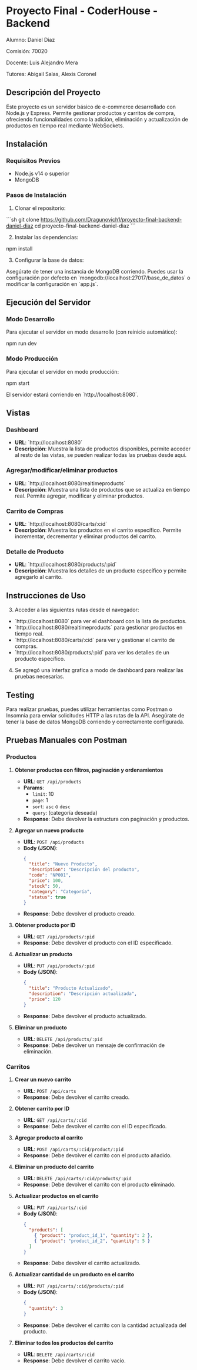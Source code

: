 # Proyecto Final - CoderHouse - Backend

Alumno: Daniel Diaz

Comisión: 70020

Docente: Luis Alejandro Mera

Tutores: Abigail Salas, Alexis Coronel

## Descripción del Proyecto

Este proyecto es un servidor básico de e-commerce desarrollado con Node.js y Express. Permite gestionar productos y carritos de compra, ofreciendo funcionalidades como la adición, eliminación y actualización de productos en tiempo real mediante WebSockets.

## Instalación

### Requisitos Previos

- Node.js v14 o superior
- MongoDB

### Pasos de Instalación

1. Clonar el repositorio:

\`\`\`sh
git clone https://github.com/Dragunovich1/proyecto-final-backend-daniel-diaz
cd proyecto-final-backend-daniel-diaz
\`\`\`

2. Instalar las dependencias:

npm install

3. Configurar la base de datos:

Asegúrate de tener una instancia de MongoDB corriendo. Puedes usar la configuración por defecto en \`mongodb://localhost:27017/base_de_datos\` o modificar la configuración en \`app.js\`.

## Ejecución del Servidor

### Modo Desarrollo

Para ejecutar el servidor en modo desarrollo (con reinicio automático):

npm run dev

### Modo Producción

Para ejecutar el servidor en modo producción:

npm start

El servidor estará corriendo en \`http://localhost:8080\`.

## Vistas

### Dashboard

- **URL**: \`http://localhost:8080\`
- **Descripción**: Muestra la lista de productos disponibles, permite acceder al resto de las vistas, se pueden realizar todas las pruebas desde aqui.

### Agregar/modificar/eliminar productos

- **URL**: \`http://localhost:8080/realtimeproducts\`
- **Descripción**: Muestra una lista de productos que se actualiza en tiempo real. Permite agregar, modificar y eliminar productos.

### Carrito de Compras

- **URL**: \`http://localhost:8080/carts/:cid\`
- **Descripción**: Muestra los productos en el carrito específico. Permite incrementar, decrementar y eliminar productos del carrito.

### Detalle de Producto

- **URL**: \`http://localhost:8080/products/:pid\`
- **Descripción**: Muestra los detalles de un producto específico y permite agregarlo al carrito.


## Instrucciones de Uso

3. Acceder a las siguientes rutas desde el navegador:

- \`http://localhost:8080\` para ver el dashboard con la lista de productos.
- \`http://localhost:8080/realtimeproducts\` para gestionar productos en tiempo real.
- \`http://localhost:8080/carts/:cid\` para ver y gestionar el carrito de compras.
- \`http://localhost:8080/products/:pid\` para ver los detalles de un producto específico.

4. Se agregó una interfaz grafica a modo de dashboard para realizar las pruebas necesarias.

## Testing

Para realizar pruebas, puedes utilizar herramientas como Postman o Insomnia para enviar solicitudes HTTP a las rutas de la API. Asegúrate de tener la base de datos MongoDB corriendo y correctamente configurada.

## Pruebas Manuales con Postman

### Productos

1. **Obtener productos con filtros, paginación y ordenamientos**
   - **URL**: `GET /api/products`
   - **Params**:
     - `limit`: 10
     - `page`: 1
     - `sort`: `asc` o `desc`
     - `query`: (categoría deseada)
   - **Response**: Debe devolver la estructura con paginación y productos.

2. **Agregar un nuevo producto**
   - **URL**: `POST /api/products`
   - **Body (JSON)**:
     ```json
     {
       "title": "Nuevo Producto",
       "description": "Descripción del producto",
       "code": "NP001",
       "price": 100,
       "stock": 50,
       "category": "Categoría",
       "status": true
     }
     ```
   - **Response**: Debe devolver el producto creado.

3. **Obtener producto por ID**
   - **URL**: `GET /api/products/:pid`
   - **Response**: Debe devolver el producto con el ID especificado.

4. **Actualizar un producto**
   - **URL**: `PUT /api/products/:pid`
   - **Body (JSON)**:
     ```json
     {
       "title": "Producto Actualizado",
       "description": "Descripción actualizada",
       "price": 120
     }
     ```
   - **Response**: Debe devolver el producto actualizado.

5. **Eliminar un producto**
   - **URL**: `DELETE /api/products/:pid`
   - **Response**: Debe devolver un mensaje de confirmación de eliminación.

### Carritos

1. **Crear un nuevo carrito**
   - **URL**: `POST /api/carts`
   - **Response**: Debe devolver el carrito creado.

2. **Obtener carrito por ID**
   - **URL**: `GET /api/carts/:cid`
   - **Response**: Debe devolver el carrito con el ID especificado.

3. **Agregar producto al carrito**
   - **URL**: `POST /api/carts/:cid/product/:pid`
   - **Response**: Debe devolver el carrito con el producto añadido.

4. **Eliminar un producto del carrito**
   - **URL**: `DELETE /api/carts/:cid/products/:pid`
   - **Response**: Debe devolver el carrito con el producto eliminado.

5. **Actualizar productos en el carrito**
   - **URL**: `PUT /api/carts/:cid`
   - **Body (JSON)**:
     ```json
     {
       "products": [
         { "product": "product_id_1", "quantity": 2 },
         { "product": "product_id_2", "quantity": 5 }
       ]
     }
     ```
   - **Response**: Debe devolver el carrito actualizado.

6. **Actualizar cantidad de un producto en el carrito**
   - **URL**: `PUT /api/carts/:cid/products/:pid`
   - **Body (JSON)**:
     ```json
     {
       "quantity": 3
     }
     ```
   - **Response**: Debe devolver el carrito con la cantidad actualizada del producto.

7. **Eliminar todos los productos del carrito**
   - **URL**: `DELETE /api/carts/:cid`
   - **Response**: Debe devolver el carrito vacío.
